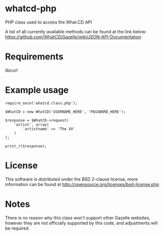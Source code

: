 whatcd-php
==========

PHP class used to access the What.CD API

A list of all currently available methods can be found at the link below:
https://github.com/WhatCD/Gazelle/wiki/JSON-API-Documentation

Requirements
=============
libcurl

Example usage
=============

	require_once('whatcd.class.php');

	$WhatCD = new WhatCD('USERNAME_HERE', 'PASSWORD_HERE');

	$response = $WhatCD->request(
		'artist', array(
			'artistname' => 'The XX'
		)
	);

	print_r($response);
	
	

License
==========
This software is distributed under the BSD 2-clause license, more information can be found at http://opensource.org/licenses/bsd-license.php


Notes
=========

There is no reason why this class won't support other Gazelle websites, however they are not officially supported by this code, and adjustments will be required.
